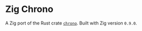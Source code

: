 # Zig Chrono

A Zig port of the Rust crate [`chrono`][]. Built with Zig version
`0.9.0`.

[`chrono`]: https://github.com/chronotope/chrono

